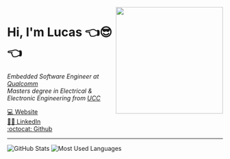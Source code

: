 <image align="right" width="250" src="https://media.giphy.com/media/tgopAbWGbONe7Maow3/giphy.gif">

# Hi, I'm Lucas :point_left::sunglasses::point_left:

*Embedded Software Engineer at [Qualcomm]*\
*Masters degree in Electrical & Electronic Engineering from [UCC]*

[:computer: Website][websiteurl]\
[:man_student: LinkedIn][linkedinurl]\
[:octocat: Github][githuburl]

---

![GitHub Stats][github-stats-img]
![Most Used Languages][languages-img]

[qualcomm]: https://www.qualcomm.com/
[ucc]: https://www.ucc.ie/

[websiteurl]: https://staticintlucas.github.io
[linkedinurl]: https://www.linkedin.com/in/ljansen0
[githuburl]: https://github.com/staticintlucas

[github-stats-img]: https://github-readme-stats.vercel.app/api?username=staticintlucas&count_private=true&custom_title=Lucas%27%20Github%20Stats&disable_animations=true&title_color=58a6ff&icon_color=8b8b8b&text_color=8b8b8b&bg_color=00000000&show_icons=true&hide_border=true&card_width=800
[languages-img]: https://github-readme-stats.vercel.app/api/top-langs/?username=staticintlucas&langs_count=4&custom_title=Most%20Used%20Languages%20%28On%20GitHub%29&title_color=58a6ff&icon_color=8b8b8b&text_color=8b8b8b&bg_color=ffffff00&show_icons=true&hide_border=true&card_width=472
